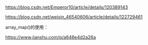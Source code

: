 https://blog.csdn.net/Emperor10/article/details/120389143



https://blog.csdn.net/weixin_46540606/article/details/122729461



array_map()的使用：

https://www.jianshu.com/p/a648e4d2a26a

